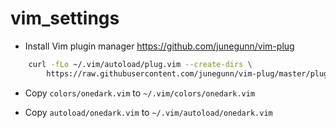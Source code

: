 # vim_settings

* Install Vim plugin manager
https://github.com/junegunn/vim-plug

```bash
    curl -fLo ~/.vim/autoload/plug.vim --create-dirs \
        https://raw.githubusercontent.com/junegunn/vim-plug/master/plug.vim
```

* Copy `colors/onedark.vim` to `~/.vim/colors/onedark.vim`

* Copy `autoload/onedark.vim` to `~/.vim/autoload/onedark.vim`
